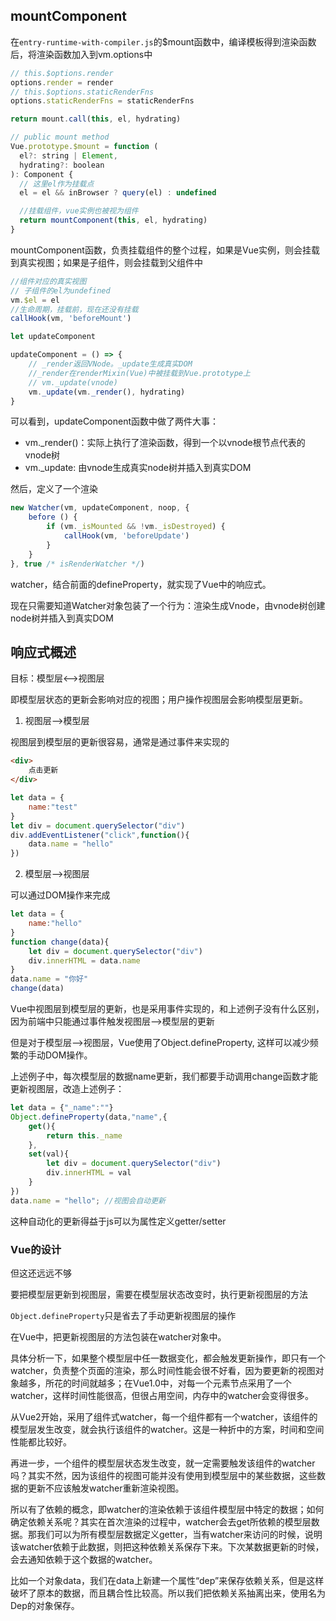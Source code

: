 ## mountComponent

在`entry-runtime-with-compiler.js`的$mount函数中，编译模板得到渲染函数后，将渲染函数加入到vm.options中

```js
// this.$options.render
options.render = render
// this.$options.staticRenderFns
options.staticRenderFns = staticRenderFns
```

```js
return mount.call(this, el, hydrating)
```

```js
// public mount method
Vue.prototype.$mount = function (
  el?: string | Element,
  hydrating?: boolean
): Component {
  // 这里el作为挂载点
  el = el && inBrowser ? query(el) : undefined

  //挂载组件，vue实例也被视为组件
  return mountComponent(this, el, hydrating)
}
```

mountComponent函数，负责挂载组件的整个过程，如果是Vue实例，则会挂载到真实视图；如果是子组件，则会挂载到父组件中

```js
//组件对应的真实视图
// 子组件的el为undefined
vm.$el = el
//生命周期，挂载前，现在还没有挂载
callHook(vm, 'beforeMount')

let updateComponent

updateComponent = () => {
    // _render返回VNode。_update生成真实DOM
    //_render在renderMixin(Vue)中被挂载到Vue.prototype上
    // vm._update(vnode)
    vm._update(vm._render(), hydrating)
}
```

可以看到，updateComponent函数中做了两件大事：

+ vm.\_render()：实际上执行了渲染函数，得到一个以vnode根节点代表的vnode树
+ vm.\_update: 由vnode生成真实node树并插入到真实DOM

然后，定义了一个渲染

```js
new Watcher(vm, updateComponent, noop, {
    before () {
        if (vm._isMounted && !vm._isDestroyed) {
            callHook(vm, 'beforeUpdate')
        }
    }
}, true /* isRenderWatcher */)
```

watcher，结合前面的defineProperty，就实现了Vue中的响应式。

现在只需要知道Watcher对象包装了一个行为：渲染生成Vnode，由vnode树创建node树并插入到真实DOM

## 响应式概述

目标：模型层<-->视图层

即模型层状态的更新会影响对应的视图；用户操作视图层会影响模型层更新。

1. 视图层-->模型层

视图层到模型层的更新很容易，通常是通过事件来实现的

```html
<div>
    点击更新
</div>
```

```js
let data = {
    name:"test"
}
let div = document.querySelector("div")
div.addEventListener("click",function(){
    data.name = "hello"
})
```

2. 模型层-->视图层

可以通过DOM操作来完成

```js
let data = {
    name:"hello"
}
function change(data){
    let div = document.querySelector("div")
    div.innerHTML = data.name
}
data.name = "你好"
change(data)
```

Vue中视图层到模型层的更新，也是采用事件实现的，和上述例子没有什么区别，因为前端中只能通过事件触发视图层-->模型层的更新

但是对于模型层-->视图层，Vue使用了Object.defineProperty, 这样可以减少频繁的手动DOM操作。

上述例子中，每次模型层的数据name更新，我们都要手动调用change函数才能更新视图层，改造上述例子：

```js
let data = {"_name":""}
Object.defineProperty(data,"name",{
    get(){
        return this._name
    },
    set(val){
        let div = document.querySelector("div")
   	    div.innerHTML = val
    }
})
data.name = "hello"; //视图会自动更新
```

这种自动化的更新得益于js可以为属性定义getter/setter

### Vue的设计

但这还远远不够

要把模型层更新到视图层，需要在模型层状态改变时，执行更新视图层的方法

`Object.defineProperty`只是省去了手动更新视图层的操作

在Vue中，把更新视图层的方法包装在watcher对象中。

具体分析一下，如果整个模型层中任一数据变化，都会触发更新操作，即只有一个watcher，负责整个页面的渲染，那么时间性能会很不好看，因为要更新的视图对象越多，所花的时间就越多；在Vue1.0中，对每一个元素节点采用了一个watcher，这样时间性能很高，但很占用空间，内存中的watcher会变得很多。

从Vue2开始，采用了组件式watcher，每一个组件都有一个watcher，该组件的模型层发生改变，就会执行该组件的watcher。这是一种折中的方案，时间和空间性能都比较好。

再进一步，一个组件的模型层状态发生改变，就一定需要触发该组件的watcher吗？其实不然，因为该组件的视图可能并没有使用到模型层中的某些数据，这些数据的更新不应该触发watcher重新渲染视图。

所以有了依赖的概念，即watcher的渲染依赖于该组件模型层中特定的数据；如何确定依赖关系呢？其实在首次渲染的过程中，watcher会去get所依赖的模型层数据。那我们可以为所有模型层数据定义getter，当有watcher来访问的时候，说明该watcher依赖于此数据，则把这种依赖关系保存下来。下次某数据更新的时候，会去通知依赖于这个数据的watcher。

比如一个对象data，我们在data上新建一个属性“dep”来保存依赖关系，但是这样破坏了原本的数据，而且耦合性比较高。所以我们把依赖关系抽离出来，使用名为Dep的对象保存。